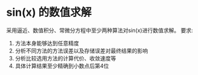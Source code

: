 # sin(x) 的数值求解
采用逼近、数值积分、常微分方程中至少两种算法对sin(x)进行数值求解。
要求:
1. 方法本身能够达到任意精度
2. 分析不同方法的方法误差以及存储误差对最终结果的影响
3. 分析比较选用方法的计算代价、收敛速度等
4. 具体计算结果至少精确到小数点后第4位
